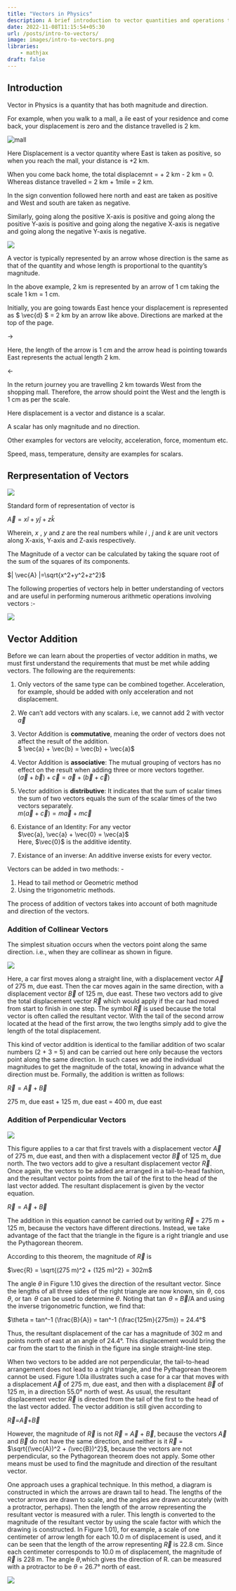 ```yaml
---
title: "Vectors in Physics"
description: A brief introduction to vector quantities and operations that can be peroformed on them.
date: 2022-11-08T11:15:54+05:30
url: /posts/intro-to-vectors/
image: images/intro-to-vectors.png
libraries:
    - mathjax
draft: false
---
```

## Introduction

Vector in Physics is a quantity that has both magnitude and direction.

For example, when you walk to a mall, a ile east of your residence and come back, your displacement is zero and the distance travelled is 2 km.

![mall](https://lh5.googleusercontent.com/B9xNUO211KDn9j-_rNU3p3jhedSSdk_a8XUKw-Gp9YitxY2FAVHJoCBrr0lW4jwbdl5ryZhG2f1gYVsEeck_1XRNKDuNuqDd3FR4xEGuqEnb1BdiJAoLwKksd88O56hZwoIWR94CJvI4Ndv7yfVXzqmptP0Ne574eFvvuECSikLYwbboz1_MNl6qDzZQZ2YWA8CeMYbwHg)

Here Displacement is a vector quantity where East is taken as positive, so when you reach the mall, your distance is +2 km.

When you come back home, the total displacemnt = + 2 km - 2 km = 0.
Whereas distance travelled = 2 km + 1mile = 2 km.

In the sign convention followed here north and east are taken as positive and West and south are taken as negative.

Similarly, going along the positive X-axis is positive and going along the positive Y-axis is positive and going along the negative X-axis is negative and going along the negative Y-axis is negative.

![](https://lh4.googleusercontent.com/wRWw2I4-lh0Lp_T0RRafiLdZz6O7FOY2ruPIURoL7q-SbjGwxajc_WFs-GJ-24s8d62jYqakJELe3zlsmAeTvu0D8Ngxb3nXQDcJUixXHTTHbeE-__HCAJLk_IXGIb3lfGisNSkFIg9OOMckaLBVdh3bzMoikzCCbZGnY_89TeHP0dYoMGjyVQjFwg9dDdg_IEOUh8-n4Q)

A vector is typically represented by an arrow whose direction is the same as that of the quantity and whose length is proportional to the quantity’s magnitude. 

In the above example, 2 km is represented by an arrow of 1 cm taking the scale 1 km = 1 cm.

Initially, you are going towards East hence your displacement is represented as $ \vec{d} $ = 2 km
by an arrow like above. Directions are marked at the top of the page.

&rarr;

Here, the length of the arrow is 1 cm and the arrow head is pointing towards East represents the actual length 2 km.

&larr;

In the return journey you are travelling 2 km towards West from the shopping mall. Therefore, the arrow should point the West and the length is 1 cm as per the scale.

Here displacement is a vector and distance is a scalar.

A scalar has only magnitude and no direction.

Other examples for vectors are velocity, acceleration, force, momentum etc.

Speed, mass, temperature, density are examples for scalars.

## Rerpresentation of Vectors

![](https://lh6.googleusercontent.com/djcsYayM1id-_IXx-ZmBU1Bv-FguKrGSfWAkIIuATvUtQ-NL47tp3F1zvB9_msE1Qvog3NFxldVp7SCUkJSGRISMVznW3KanuOMFVt0GBdf7fqW5AkGeCBETtPhK3y9SITE_Q0P4v9VAv05SaTnu0U0n9gtI46m_ZJkX4csTWw_qfvmodAeh5ZFiLHF8TQB_QwuSZ58EYw)

Standard form of representation of vector is 

$\vec{A}=x \hat{i}+y \hat{j}+z\hat{k}$

Wherein, $x$ , $y$ and $z$ are the real numbers while $i$ , $j$ and $k$ are unit vectors along X-axis, Y-axis and Z-axis respectively.

The Magnitude of a vector can be calculated by taking the square root of the sum of the squares of its components.

$| \vec{A} |=\sqrt{x^2+y^2+z^2}$

The following properties of vectors help in better understanding of vectors and are useful in performing numerous arithmetic operations involving vectors :-

![](https://lh6.googleusercontent.com/uVWik1vk71O_SJPOr5a8r1sV85dpW3Hgn2239IhUvWBUb6cV054h-PeDnMtGnsJqgIRfMtHUmo2wwoEwbWpoZI6Vo1aOO-qCMLU3iH9uaCGiYJZ758cjMNQyIgLtFw0BVJdNWQMDwf65mzApM9foaOLZlh-7gOP04-mcMWpk4DNghzBivXlPhNsxgu39WTEnncTwZfAFUA)

## Vector Addition

Before we can learn about the properties of vector addition in maths, we must first understand the requirements that must be met while adding vectors.
The following are the requirements:

1. Only vectors of the same type can be combined together. Acceleration, for example, should be added with only acceleration and not displacement.

2. We can’t add vectors with any scalars. i.e, we cannot add 2 with vector $\vec{a}$

3. Vector Addition is **commutative**, meaning the order of vectors does not affect the result of the addition.  
$ \vec{a} + \vec{b} = \vec{b} + \vec{a}$

4. Vector Addition is **associative**: The mutual grouping of vectors has no effect on the result when adding three or more vectors together.  
$(\vec{a} + \vec{b}) + \vec{c} = \vec{a} + (\vec{b} + \vec{c})$

5. Vector addition is **distributive**: It indicates that the sum of scalar times the sum of two vectors equals the sum of the scalar times of the two vectors separately.  
$m(\vec{a} + \vec{c}) = m\vec{a} + m\vec{c}$

6. Existance of an Identity: For any vector  
$\vec{a}, \vec{a} + \vec{0} = \vec{a}$  
Here, $\vec{0}$ is the additive identity.

7. Existance of an inverse: An additive inverse exists for every vector.

Vectors can be added in two methods: -
1. Head to tail method or Geometric method
2. Using the trigonometric methods.

The process of addition of vectors takes into account of both magnitude and direction of the vectors.

### Addition of Collinear Vectors

The simplest situation occurs when the vectors point along the same direction. i.e., when they are collinear as shown in figure.

![](https://lh3.googleusercontent.com/OZcxrrB3hSSQtUa2cZtegJV-c-YH_6WnHJLUK0_fTogW1EgJYLjmWFzRP59bLQHn0uaGcF3-cA76PrSZYdmRxFzwrZ2W33-X2zon7dhvX8XTHf7um5zB0cIOZJPm1EKA7KRHBIZ9gjiwZUsmuIazOaD3pw2Yu3qeBLfHkfXaUs9rldahIAVfvsOEbjEbdsvdJwiMeRnsUg)

Here, a car first moves along a straight line, with a displacement vector $\vec{A}$ of 275 m, due east. Then the car moves again in the same direction, with a displacement vector $\vec{B}$ of 125 m, due east. These two vectors add to give the total displacement vector $\vec{R}$ which would apply if the car had moved from start to finish in one step. The symbol $\vec{R}$ is used because the total vector is often called the resultant vector. With the tail of the second arrow located at the head of the first arrow, the two lengths simply add to give the length of the total displacement. 

This kind of vector addition is identical to the familiar addition of two scalar numbers (2 + 3 = 5) and can be carried out here only because the vectors point along the same direction. In such cases we add the individual magnitudes to get the magnitude of the total, knowing in advance what the direction must be. Formally, the addition is written as follows:

$\vec{R} = \vec{A} + \vec{B}$

275 m, due east + 125 m, due east = 400 m, due east

### Addition of Perpendicular Vectors

![](https://lh3.googleusercontent.com/OjzF8EhKXETt2XW_Vm11pA7OEfzQdo8nGLR5slMHa6PbV7ZPtf8gRYqgU5RxVUWr_ENSNWx8A8VdV8mAGt0mZQ930TEobhmc-f9llii8JeoSG3MuxOdTzV1QGcSq51r7DXpTpB3sMcdaO5gBONCMNRJGxEgCXkzLIBuU44e13I-osB2p-31l78C2IqvRWYEVur6YXQbPAw)

This figure applies to a car that first travels with a displacement vector $\vec{A}$ of 275 m, due east, and then with a displacement vector $\vec{B}$ of 125 m, due north. The two vectors add to give a resultant displacement vector $\vec{R}$. Once again, the vectors to be added are arranged in a tail-to-head fashion, and the resultant vector points from the tail of the first to the head of the last vector added. The resultant displacement is given by the vector equation.

$\vec{R}=\vec{A}+\vec{B}$

The addition in this equation cannot be carried out by writing $\vec{R}$ = 275 m + 125 m, because the vectors have different directions. Instead, we take advantage of the fact that the triangle in the figure is a right triangle and use the Pythagorean theorem.

According to this theorem, the magnitude of $\vec{R}$ is

$\vec{R} = \sqrt{(275 m)^2 + (125 m)^2} = 302m$

The angle $\theta$ in Figure 1.10 gives the direction of the resultant vector. Since the lengths of all three sides of the right triangle are now known, $\sin$ $\theta$, $\cos$ $\theta$, or $\tan$ $\theta$ can be used to determine $\theta$. Noting that $\tan$ $\theta$ = $\vec{B}$/A and using the inverse trigonometric function, we find that:

$\theta = tan^-1 (\frac{B}{A}) = tan^-1 (\frac{125m}{275m}) = 24.4°$

Thus, the resultant displacement of the car has a magnitude of 302 m and points north of east at an angle of 24.4°. This displacement would bring the car from the start to the finish in the figure ina single straight-line step.

When two vectors to be added are not perpendicular, the tail-to-head arrangement does not lead to a right triangle, and the Pythagorean theorem cannot be used. Figure 1.0la illustrates such a case for a car that moves with a displacement $\vec{A}$ of 275 m, due east, and then with a displacement $\vec{B}$ of 125 m, in a direction 55.0° north of west. As usual, the resultant displacement vector $\vec{R}$ is directed from the tail of the first to the head of the last vector added. The vector addition is still given according to

$\vec{R}$=$\vec{A}$+$\vec{B}$

However, the magnitude of $\vec{R}$ is not $\vec{R}$ = $\vec{A}$ + $\vec{B}$, because the vectors $\vec{A}$ and $\vec{B}$ do not have the same direction, and neither is it $\vec{R}$ = $\sqrt{(\vec{A})^2 + (\vec{B})^2}$, because the vectors are not perpendicular, so the Pythagorean theorem does not apply. Some other means must be used to find the magnitude and direction of the resultant vector.

One approach uses a graphical technique. In this method, a diagram is constructed in which the arrows are drawn tail to head. The lengths of the vector arrows are drawn to scale, and the angles are drawn accurately (with a protractor, perhaps). Then the length of the arrow representing the resultant vector is measured with a ruler. This length is converted to the magnitude of the resultant vector by using the scale factor with which the drawing is constructed. In Figure 1.01), for example, a scale of one centimeter of arrow length for each 10.0 m of displacement is used, and it can be seen that the length of the arrow representing $\vec{R}$ is 22.8 cm. Since each centimeter corresponds to 10.0 m of displacement, the magnitude of $\vec{R}$ is 228 m. The angle $\theta$,which gives the direction of R. can be measured with a protractor to be $\theta$ = 26.7° north of east.

![](https://lh5.googleusercontent.com/P6NwjfQT0aXx_hhabHyrY3UP5oU5qUFuNKlVU3ezFBeAe_g84D-t31rvE1VJoZPQR8fg7__uEKYH6RZd7cgwaylV8enTIHpW9w_LxRAY1qkVa9wZhYSvKLqwV261HIYqEtfp6TxBo_CuaElGJm4PJpet8hpsycUmWELRTQWNWy-q0hj8l7CxvwZqZ7fu5tpfJrJMpuxIFg)
